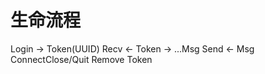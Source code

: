 

# 生命流程

Login   ->  Token(UUID)
Recv    <-  Token   ->  ...Msg
Send    <-  Msg
ConnectClose/Quit   Remove Token